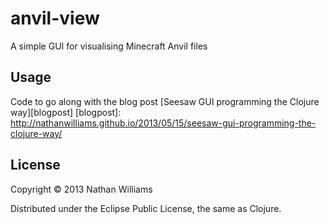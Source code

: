 # anvil-view

A simple GUI for visualising Minecraft Anvil files

## Usage

Code to go along with the blog post [Seesaw GUI programming the Clojure way][blogpost]
[blogpost]: http://nathanwilliams.github.io/2013/05/15/seesaw-gui-programming-the-clojure-way/

## License

Copyright © 2013 Nathan Williams

Distributed under the Eclipse Public License, the same as Clojure.
